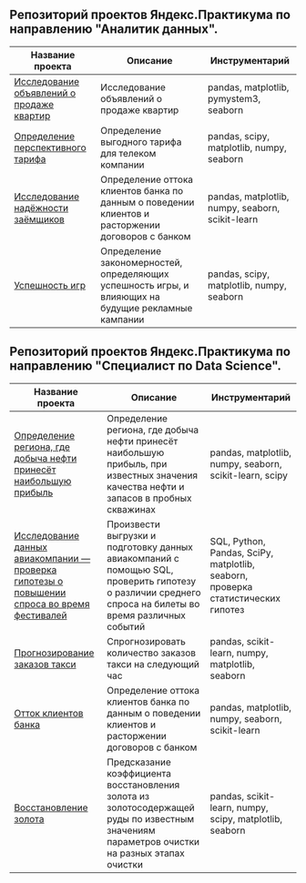 ## Репозиторий проектов Яндекс.Практикума по направлению "Аналитик данных".
| Название проекта      | Описание                                   | Инструментарий                         |
| --------------------- |--------------------------------------------| ---------------------------------------|
| [Исследование объявлений о продаже квартир](https://github.com/ZhannaSergeeva/praktikum/tree/main/Real_market_analysis)| Исследование объявлений о продаже квартир  | pandas, matplotlib, pymystem3, seaborn|
| [Определение перспективного тарифа](https://github.com/ZhannaSergeeva/praktikum/tree/main/Perspective_tariff)| Определение выгодного тарифа для телеком компании| pandas, scipy, matplotlib, numpy, seaborn|
| [Исследование надёжности заёмщиков](https://github.com/ZhannaSergeeva/praktikum/tree/main/Reasearch_reliability_borrowers)| Определение оттока клиентов банка по данным о поведении клиентов и расторжении договоров с банком| pandas, matplotlib, numpy, seaborn, scikit-learn|
| [Успешность игр](https://github.com/ZhannaSergeeva/praktikum/tree/main/Patterns_successful_games)| Определение закономерностей, определяющих успешность игры, и влияющих на будущие рекламные кампании| pandas, scipy, matplotlib, numpy, seaborn|



## Репозиторий проектов Яндекс.Практикума по направлению "Специалист по Data Science".
| Название проекта      | Описание                                   | Инструментарий              |
| --------------------- |--------------------------------------------| ----------------------------|
|[Определение региона, где добыча нефти принесёт наибольшую прибыль](https://github.com/ZhannaSergeeva/praktikum/tree/main/Oil_production)| Определение региона, где добыча нефти принесёт наибольшую прибыль, при известных значения качества нефти и запасов в пробных скважинах | pandas, matplotlib, numpy, seaborn, scikit-learn, scipy |
|[Исследование данных авиакомпании — проверка гипотезы о повышении спроса во время фестивалей](https://github.com/ZhannaSergeeva/praktikum/tree/main/Arline_data_research)|Произвести выгрузки и подготовку данных авиакомпаний с помощью SQL, проверить гипотезу о различии среднего спроса на билеты во время различных событий|SQL, Python, Pandas, SciPy, matplotlib, seaborn, проверка статистических гипотез|
|[Прогнозирование заказов такси](https://github.com/ZhannaSergeeva/praktikum/tree/main/Predicting_taxi_orders)|Спрогнозировать количество заказов такси на следующий час|pandas, scikit-learn, numpy, matplotlib, seaborn|
|[Отток клиентов банка](https://github.com/ZhannaSergeeva/praktikum/tree/main/Outflow_bank_clients)|Определение оттока клиентов банка по данным о поведении клиентов и расторжении договоров с банком|pandas, matplotlib, numpy, seaborn, scikit-learn|
|[Восстановление золота](https://github.com/ZhannaSergeeva/praktikum/tree/main/Forecasting_volume_gold)|Предсказание коэффициента восстановления золота из золотосодержащей руды по известным значениям параметров очистки на разных этапах очистки|pandas, scikit-learn, numpy, scipy, matplotlib, seaborn|
